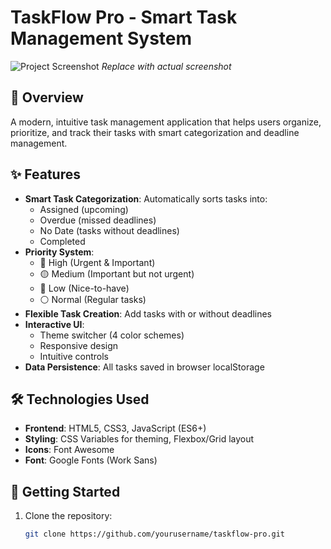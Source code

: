 # TaskFlow Pro - Smart Task Management System

![Project Screenshot](/screenshot.png) *Replace with actual screenshot*

## 📌 Overview
A modern, intuitive task management application that helps users organize, prioritize, and track their tasks with smart categorization and deadline management.

## ✨ Features
- **Smart Task Categorization**: Automatically sorts tasks into:
  - Assigned (upcoming)
  - Overdue (missed deadlines)
  - No Date (tasks without deadlines)
  - Completed
- **Priority System**: 
  - 🔴 High (Urgent & Important)
  - 🟡 Medium (Important but not urgent)
  - 🔵 Low (Nice-to-have)
  - ⚪ Normal (Regular tasks)
- **Flexible Task Creation**: Add tasks with or without deadlines
- **Interactive UI**: 
  - Theme switcher (4 color schemes)
  - Responsive design
  - Intuitive controls
- **Data Persistence**: All tasks saved in browser localStorage

## 🛠️ Technologies Used
- **Frontend**: HTML5, CSS3, JavaScript (ES6+)
- **Styling**: CSS Variables for theming, Flexbox/Grid layout
- **Icons**: Font Awesome
- **Font**: Google Fonts (Work Sans)

## 🚀 Getting Started
1. Clone the repository:
   ```bash
   git clone https://github.com/yourusername/taskflow-pro.git
